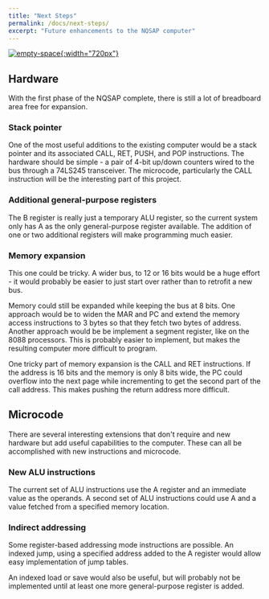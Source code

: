 ```yaml
---
title: "Next Steps"
permalink: /docs/next-steps/
excerpt: "Future enhancements to the NQSAP computer"
---
```


[![empty-space](../../assets/images/empty-space.jpg "lots of empty space left"){:width="720px"}](../../assets/images/empty-space.jpg)

## Hardware

With the first phase of the NQSAP complete, there is still a lot of breadboard area free
for expansion.

### Stack pointer

One of the most useful additions to the existing computer would be a stack pointer and
its associated CALL, RET, PUSH, and POP instructions.  The hardware should be simple -
a pair of 4-bit up/down counters wired to the bus through a 74LS245 transceiver. The
microcode, particularly the CALL instruction will be the interesting part of this project.

### Additional general-purpose registers

The B register is really just a temporary ALU register, so the current system only has
A as the only general-purpose register available.  The addition of one or two additional
registers will make programming much easier.

### Memory expansion

This one could be tricky.  A wider bus, to 12 or 16 bits would be a huge effort - it would
probably be easier to just start over rather than to retrofit a new bus.

Memory could still be expanded while keeping the bus at 8 bits.  One approach would be to
widen the MAR and PC and extend the memory access instructions to 3 bytes so that they
fetch two bytes of address.  Another approach would be be implement a segment register,
like on the 8088 processors.  This is probably easier to implement, but makes the
resulting computer more difficult to program.

One tricky part of memory expansion is the CALL and RET instructions.  If the address is
16 bits and the memory is only 8 bits wide, the PC could overflow into the next page
while incrementing to get the second part of the call address.  This makes pushing the
return address more difficult.

## Microcode

There are several interesting extensions that don't require and new hardware but add
useful capabilities to the computer.  These can all be accomplished with new instructions
and microcode.

### New ALU instructions

The current set of ALU instructions use the A register and an immediate value as the
operands. A second set of ALU instructions could use A and a value fetched from a
specified memory location.

### Indirect addressing

Some register-based addressing mode instructions are possible.  An indexed jump, using
a specified address added to the A register would allow easy implementation of jump tables.

An indexed load or save would also be useful, but will probably not be implemented until
at least one more general-purpose register is added.
